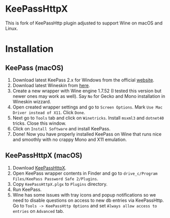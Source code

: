 # KeePassHttpX

This is fork of KeePassHttp plugin adjusted to support Wine on macOS and Linux.

# Installation

## KeePass (macOS)

1. Download latest KeePass 2.x for Windows from the official [website](http://keepass.info/).
2. Download latest Wineskin from [here](http://wineskin.urgesoftware.com/).
3. Create a new wrapper with Wine engine 1.7.52 (I tested this version but newer ones may work as well). Say `No` for Gecko and Mono installation in Wineskin wizzard.
4. Open created wrapper settings and go to `Screen Options`. Mark `Use Mac Driver instead of X11`. Click `Done`.
5. Next go to `Tools` tab and click on `Winetricks`. Install `msxml3` and `dotnet40` tricks. Close this window.
6. Click on `Install Software` and install KeePass.
7. Done! Now you have properly installed KeePass on Wine that runs nice and smoothly with no crappy Mono and X11 emulation.

## KeePassHttpX (macOS)
1. Download [KeePassHttpX](https://raw.github.com/sazonov/keepasshttpx/master/release/KeePassHttpX.plgx).
2. Open KeePass wrapper contents in Finder and go to `drive_c/Program Files/KeePass Password Safe 2/Plugins`.
3. Copy `KeePassHttpX.plgx` to `Plugins` directory.
4. Run KeePass.
5. Wine has some issues with tray icons and popup notifications so we need to disable questions on access to new db entries via KeePassHttp. Go to `Tools -> KeePassHttp Options` and set `Always allow access to entries` on `Advanced` tab.
